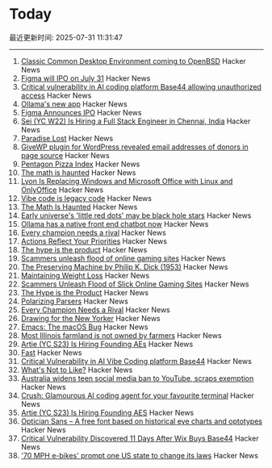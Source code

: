 # Today

最近更新时间: 2025-07-31 11:31:47

--- 
1. [Classic Common Desktop Environment coming to OpenBSD](https://undeadly.org/cgi?action=article;sid=20250730080301) Hacker News
2. [Figma will IPO on July 31](https://www.figma.com/blog/ipo-pricing/) Hacker News
3. [Critical vulnerability in AI coding platform Base44 allowing unauthorized access](https://www.wiz.io/blog/critical-vulnerability-base44) Hacker News
4. [Ollama's new app](https://ollama.com/blog/new-app) Hacker News
5. [Figma Announces IPO](https://www.figma.com/blog/ipo-pricing/) Hacker News
6. [Sei (YC W22) Is Hiring a Full Stack Engineer in Chennai, India](https://www.ycombinator.com/companies/sei/jobs/LeAtLYf-full-stack-engineer-typescript-react-gen-ai) Hacker News
7. [Paradise Lost](https://alexandermigdal.com/paradise-lost/) Hacker News
8. [GiveWP plugin for WordPress revealed email addresses of donors in page source](https://corbettreport.com/data-leak-at-corbett-report/) Hacker News
9. [Pentagon Pizza Index](https://www.pizzint.watch/) Hacker News
10. [The math is haunted](https://overreacted.io/the-math-is-haunted/) Hacker News
11. [Lyon Is Replacing Windows and Microsoft Office with Linux and OnlyOffice](https://www.zdnet.com/article/this-city-is-dumping-microsoft-office-and-windows-for-onlyoffice-and-linux-heres-why/) Hacker News
12. [Vibe code is legacy code](https://blog.val.town/vibe-code) Hacker News
13. [The Math Is Haunted](https://overreacted.io/the-math-is-haunted/) Hacker News
14. [Early universe's 'little red dots' may be black hole stars](https://www.science.org/content/article/early-universe-s-little-red-dots-may-be-black-hole-stars) Hacker News
15. [Ollama has a native front end chatbot now](https://ollama.com/blog/new-app) Hacker News
16. [Every champion needs a rival](https://tombrady.com/posts/every-champion-needs-a-rival) Hacker News
17. [Actions Reflect Your Priorities](https://tombrady.com/posts/your-actions-reflect-your-priorities) Hacker News
18. [The hype is the product](https://rys.io/en/180.html) Hacker News
19. [Scammers unleash flood of online gaming sites](https://krebsonsecurity.com/2025/07/scammers-unleash-flood-of-slick-online-gaming-sites/) Hacker News
20. [The Preserving Machine by Philip K. Dick (1953)](https://archive.org/details/Fantasy_Science_Fiction_v004n06_1953-06) Hacker News
21. [Maintaining Weight Loss](https://macrofactorapp.com/maintain-weight-loss/) Hacker News
22. [Scammers Unleash Flood of Slick Online Gaming Sites](https://krebsonsecurity.com/2025/07/scammers-unleash-flood-of-slick-online-gaming-sites/) Hacker News
23. [The Hype is the Product](https://rys.io/en/180.html) Hacker News
24. [Polarizing Parsers](https://flak.tedunangst.com/post/polarizing-parsers) Hacker News
25. [Every Champion Needs a Rival](https://tombrady.com/posts/every-champion-needs-a-rival) Hacker News
26. [Drawing for the New Yorker](https://lizadonnelly.substack.com/p/drawing-for-the-new-yorker) Hacker News
27. [Emacs: The macOS Bug](https://xlii.space/eng/emacs-the-macos-bug/) Hacker News
28. [Most Illinois farmland is not owned by farmers](https://www.chicagotribune.com/2025/06/01/illinois-farming-ownership-climate-change/) Hacker News
29. [Artie (YC S23) Is Hiring Founding AEs](https://www.ycombinator.com/companies/artie/jobs/CfSrcAH-founding-ae) Hacker News
30. [Fast](https://www.catherinejue.com/fast) Hacker News
31. [Critical Vulnerability in AI Vibe Coding platform Base44](https://www.wiz.io/blog/critical-vulnerability-base44) Hacker News
32. [What's Not to Like?](https://theamericanscholar.org/whats-not-to-like/) Hacker News
33. [Australia widens teen social media ban to YouTube, scraps exemption](https://www.reuters.com/legal/litigation/australia-widens-teen-social-media-ban-youtube-scraps-exemption-2025-07-29/) Hacker News
34. [Crush: Glamourous AI coding agent for your favourite terminal](https://github.com/charmbracelet/crush) Hacker News
35. [Artie (YC S23) Is Hiring Founding AES](https://www.ycombinator.com/companies/artie/jobs/CfSrcAH-founding-ae) Hacker News
36. [Optician Sans – A free font based on historical eye charts and optotypes](https://optician-sans.com/) Hacker News
37. [Critical Vulnerability Discovered 11 Days After Wix Buys Base44](https://www.wiz.io/blog/critical-vulnerability-base44) Hacker News
38. ['70 MPH e-bikes' prompt one US state to change its laws](https://electrek.co/2025/07/29/70-mph-e-bikes-prompt-one-us-state-to-change-its-laws/) Hacker News
